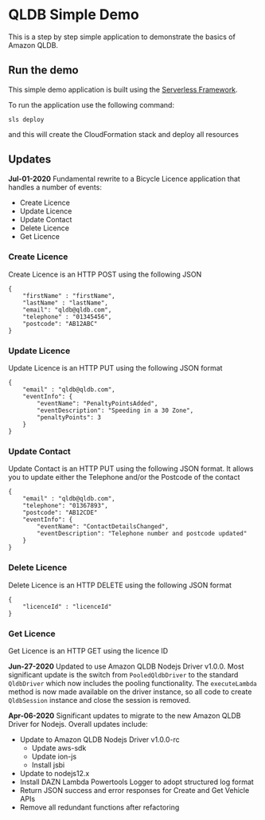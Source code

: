 # QLDB Simple Demo

This is a step by step simple application to demonstrate the basics of Amazon QLDB.

## Run the demo

This simple demo application is built using the [Serverless Framework](https://serverless.com/).

To run the application use the following command:

``` sls deploy ```

and this will create the CloudFormation stack and deploy all resources

## Updates

**Jul-01-2020**
Fundamental rewrite to a Bicycle Licence application that handles a number of events:
* Create Licence
* Update Licence
* Update Contact
* Delete Licence
* Get Licence

### Create Licence
Create Licence is an HTTP POST using the following JSON

```
{
	"firstName" : "firstName",
	"lastName" : "lastName",
	"email": "qldb@qldb.com",
	"telephone" : "01345456",
	"postcode": "AB12ABC"
}
```

### Update Licence
Update Licence is an HTTP PUT using the following JSON format

```
{
	"email" : "qldb@qldb.com",
	"eventInfo": {
		"eventName": "PenaltyPointsAdded",
		"eventDescription": "Speeding in a 30 Zone",
		"penaltyPoints": 3
	}
}
```

### Update Contact
Update Contact is an HTTP PUT using the following JSON format. It allows you to update either the Telephone and/or the Postcode of the contact

```
{
	"email" : "qldb@qldb.com",
	"telephone": "01367893",
	"postcode": "AB12CDE"
	"eventInfo": {
		"eventName": "ContactDetailsChanged",
		"eventDescription": "Telephone number and postcode updated"
	}
}
```

### Delete Licence
Delete Licence is an HTTP DELETE using the following JSON format

```
{
	"licenceId" : "licenceId"
}
```

### Get Licence
Get Licence is an HTTP GET using the licence ID


**Jun-27-2020**
Updated to use Amazon QLDB Nodejs Driver v1.0.0. Most significant update is the switch from `PooledQldbDriver` to the standard `QldbDriver` which now includes the pooling functionality. The `executeLambda` method is now made available on the driver instance, so all code to create `QldbSession` instance and close the session is removed.

**Apr-06-2020**
Significant updates to migrate to the new Amazon QLDB Driver for Nodejs. Overall updates include:

* Update to Amazon QLDB Nodejs Driver v1.0.0-rc
    * Update aws-sdk
    * Update ion-js
    * Install jsbi
* Update to nodejs12.x
* Install DAZN Lambda Powertools Logger to adopt structured log format
* Return JSON success and error responses for Create and Get Vehicle APIs
* Remove all redundant functions after refactoring


